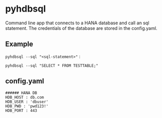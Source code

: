 # pyhdbsql

Command line app that connects to a HANA database and call an sql statement. The credentials of the database are stored in the config.yaml.

## Example
```pyhdbsql --sql "<sql-statement>"``` : 

```pyhdbsql --sql "SELECT * FROM TESTTABLE;"```

## config.yaml

```
###### HANA DB
HDB_HOST : db.com
HDB_USER : 'dbuser'
HDB_PWD : 'pwd123!'
HDB_PORT : 443

```


